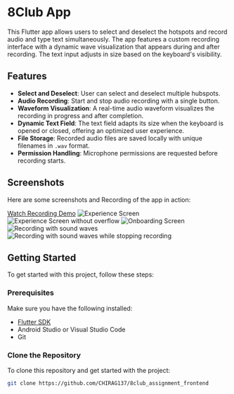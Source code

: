 # 8Club App

This Flutter app allows users to select and deselect the hotspots and record audio and type text simultaneously. The app features a custom recording interface with a dynamic wave visualization that appears during and after recording. The text input adjusts in size based on the keyboard's visibility.

## Features

- **Select and Deselect**: User can select and deselect multiple hubspots.
- **Audio Recording**: Start and stop audio recording with a single button.
- **Waveform Visualization**: A real-time audio waveform visualizes the recording in progress and after completion.
- **Dynamic Text Field**: The text field adapts its size when the keyboard is opened or closed, offering an optimized user experience.
- **File Storage**: Recorded audio files are saved locally with unique filenames in `.wav` format.
- **Permission Handling**: Microphone permissions are requested before recording starts.

## Screenshots

Here are some screenshots and Recording of the app in action:

[Watch Recording Demo](assets/screen_rec.mp4)
![Experience Screen](assets/image1.jpg)
![Experience Screen without overflow](assets/image2.jpg)
![Onboarding Screen](assets/image3.jpg)
![Recording with sound waves](assets/image4.jpg)
![Recording with sound waves while stopping recording](assets/image7.jpg)

## Getting Started

To get started with this project, follow these steps:

### Prerequisites

Make sure you have the following installed:

- [Flutter SDK](https://flutter.dev/docs/get-started/install)
- Android Studio or Visual Studio Code
- Git

### Clone the Repository

To clone this repository and get started with the project:

```bash
git clone https://github.com/CHIRAG137/8club_assignment_frontend
